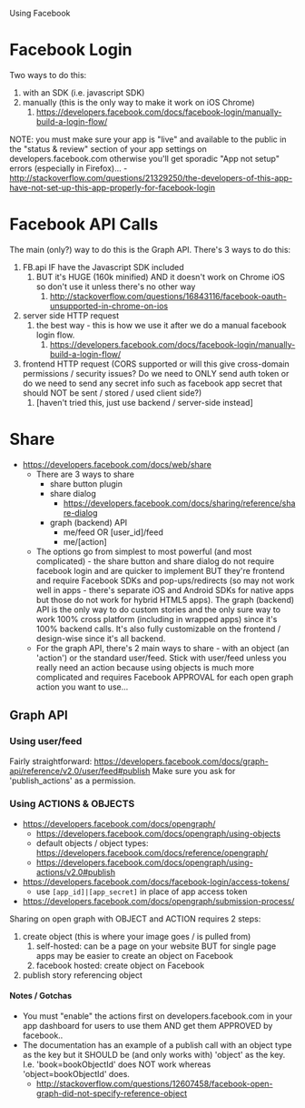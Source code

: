 Using Facebook


# Facebook Login
Two ways to do this:
1. with an SDK (i.e. javascript SDK)
2. manually (this is the only way to make it work on iOS Chrome)
	1. https://developers.facebook.com/docs/facebook-login/manually-build-a-login-flow/

NOTE: you must make sure your app is "live" and available to the public in the "status & review" section of your app settings on developers.facebook.com otherwise you'll get sporadic "App not setup" errors (especially in Firefox)...
	- http://stackoverflow.com/questions/21329250/the-developers-of-this-app-have-not-set-up-this-app-properly-for-facebook-login

	
# Facebook API Calls
The main (only?) way to do this is the Graph API. There's 3 ways to do this:
1. FB.api IF have the Javascript SDK included
	1. BUT it's HUGE (160k minified) AND it doesn't work on Chrome iOS so don't use it unless there's no other way
		1. http://stackoverflow.com/questions/16843116/facebook-oauth-unsupported-in-chrome-on-ios
2. server side HTTP request
	1. the best way - this is how we use it after we do a manual facebook login flow.
		1. https://developers.facebook.com/docs/facebook-login/manually-build-a-login-flow/
3. frontend HTTP request (CORS supported or will this give cross-domain permissions / security issues? Do we need to ONLY send auth token or do we need to send any secret info such as facebook app secret that should NOT be sent / stored / used client side?)
	1. [haven't tried this, just use backend / server-side instead]
	
	
# Share
- https://developers.facebook.com/docs/web/share
	- There are 3 ways to share
		- share button plugin
		- share dialog
			- https://developers.facebook.com/docs/sharing/reference/share-dialog
		- graph (backend) API
			- me/feed OR [user_id]/feed
			- me/[action]
	- The options go from simplest to most powerful (and most complicated) - the share button and share dialog do not require facebook login and are quicker to implement BUT they're frontend and require Facebook SDKs and pop-ups/redirects (so may not work well in apps - there's separate iOS and Android SDKs for native apps but those do not work for hybrid HTML5 apps). The graph (backend) API is the only way to do custom stories and the only sure way to work 100% cross platform (including in wrapped apps) since it's 100% backend calls. It's also fully customizable on the frontend / design-wise since it's all backend.
	- For the graph API, there's 2 main ways to share - with an object (an 'action') or the standard user/feed. Stick with user/feed unless you really need an action because using objects is much more complicated and requires Facebook APPROVAL for each open graph action you want to use...
	
## Graph API

### Using user/feed
Fairly straightforward: https://developers.facebook.com/docs/graph-api/reference/v2.0/user/feed#publish
Make sure you ask for 'publish_actions' as a permission.

### Using ACTIONS & OBJECTS
- https://developers.facebook.com/docs/opengraph/
	- https://developers.facebook.com/docs/opengraph/using-objects
	- default objects / object types: https://developers.facebook.com/docs/reference/opengraph/
	- https://developers.facebook.com/docs/opengraph/using-actions/v2.0#publish
- https://developers.facebook.com/docs/facebook-login/access-tokens/
	- use `[app_id]|[app_secret]` in place of app access token
- https://developers.facebook.com/docs/opengraph/submission-process/
	
Sharing on open graph with OBJECT and ACTION requires 2 steps:
1. create object (this is where your image goes / is pulled from)
	1. self-hosted: can be a page on your website BUT for single page apps may be easier to create an object on Facebook
	2. facebook hosted: create object on Facebook
2. publish story referencing object

#### Notes / Gotchas
- You must "enable" the actions first on developers.facebook.com in your app dashboard for users to use them AND get them APPROVED by facebook..
- The documentation has an example of a publish call with an object type as the key but it SHOULD be (and only works with) 'object' as the key. I.e. 'book=bookObjectId' does NOT work whereas 'object=bookObjectId' does.
	- http://stackoverflow.com/questions/12607458/facebook-open-graph-did-not-specify-reference-object